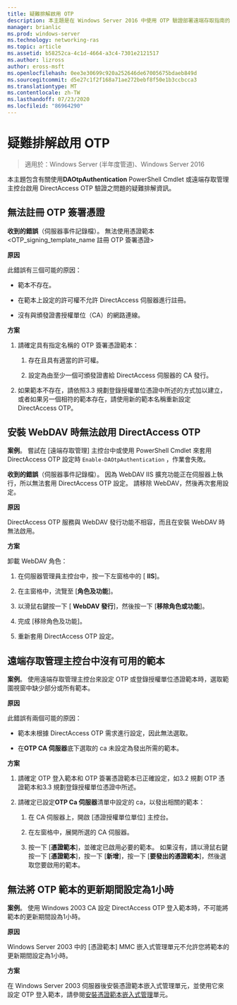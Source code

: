 ```yaml
---
title: 疑難排解啟用 OTP
description: 本主題是在 Windows Server 2016 中使用 OTP 驗證部署遠端存取指南的一部分。
manager: brianlic
ms.prod: windows-server
ms.technology: networking-ras
ms.topic: article
ms.assetid: b58252ca-4c1d-4664-a3c4-7301e2121517
ms.author: lizross
author: eross-msft
ms.openlocfilehash: 0ee3e30699c920a252646de67005675bdaeb849d
ms.sourcegitcommit: d5e27c1f2f168a71ae272bebf8f50e1b3ccbcca3
ms.translationtype: MT
ms.contentlocale: zh-TW
ms.lasthandoff: 07/23/2020
ms.locfileid: "86964290"
---
```

# <a name="troubleshooting-enabling-otp"></a>疑難排解啟用 OTP

>適用於：Windows Server (半年度管道)、Windows Server 2016

本主題包含有關使用**DAOtpAuthentication** PowerShell Cmdlet 或遠端存取管理主控台啟用 DirectAccess OTP 驗證之問題的疑難排解資訊。
  
## <a name="failed-to-enroll-the-otp-signing-certificate"></a>無法註冊 OTP 簽署憑證  
**收到的錯誤**（伺服器事件記錄檔）。 無法使用憑證範本 <OTP_signing_template_name 註冊 OTP 簽署憑證>  
  
**原因**  
  
此錯誤有三個可能的原因：  
  
-   範本不存在。  
  
-   在範本上設定的許可權不允許 DirectAccess 伺服器進行註冊。  
  
-   沒有與頒發證書授權單位（CA）的網路連線。  
  
**方案**  
  
1.  請確定具有指定名稱的 OTP 簽署憑證範本：  
  
    1.  存在且具有適當的許可權。  
  
    2.  設定為由至少一個可頒發證書給 DirectAccess 伺服器的 CA 發行。  
  
2.  如果範本不存在，請依照3.3 規劃登錄授權單位憑證中所述的方式加以建立，或者如果另一個相符的範本存在，請使用新的範本名稱重新設定 DirectAccess OTP。  
  
## <a name="failed-to-enable-directaccess-otp-when-webdav-is-installed"></a>安裝 WebDAV 時無法啟用 DirectAccess OTP  
**案例**。 嘗試在 [遠端存取管理] 主控台中或使用 PowerShell Cmdlet 來套用 DirectAccess OTP 設定時 `Enable-DAOtpAuthentication` ，作業會失敗。  
  
**收到的錯誤**（伺服器事件記錄檔）。 因為 WebDAV IIS 擴充功能正在伺服器上執行，所以無法套用 DirectAccess OTP 設定。 請移除 WebDAV，然後再次套用設定。  
  
**原因**  
  
DirectAccess OTP 服務與 WebDAV 發行功能不相容，而且在安裝 WebDAV 時無法啟用。  
  
**方案**  
  
卸載 WebDAV 角色：  
  
1.  在伺服器管理員主控台中，按一下左窗格中的 [ **IIS**]。  
  
2.  在主窗格中，流覽至 [**角色及功能**]。  
  
3.  以滑鼠右鍵按一下 [ **WebDAV 發行**]，然後按一下 [**移除角色或功能**]。  
  
4.  完成 [移除角色及功能]。  
  
5.  重新套用 DirectAccess OTP 設定。  
  
## <a name="no-templates-available-in-the-remote-access-management-console"></a>遠端存取管理主控台中沒有可用的範本  
**案例**。 使用遠端存取管理主控台來設定 OTP 或登錄授權單位憑證範本時，選取範圍視窗中缺少部分或所有範本。  
  
**原因**  
  
此錯誤有兩個可能的原因：  
  
-   範本未根據 DirectAccess OTP 需求進行設定，因此無法選取。  
  
-   在**OTP CA 伺服器**底下選取的 ca 未設定為發出所需的範本。  
  
**方案**  
  
1.  請確定 OTP 登入範本和 OTP 簽署憑證範本已正確設定，如3.2 規劃 OTP 憑證範本和3.3 規劃登錄授權單位憑證中所述。  
  
2.  請確定已設定**OTP Ca 伺服器**清單中設定的 ca，以發出相關的範本：  
  
    1.  在 CA 伺服器上，開啟 [憑證授權單位單位] 主控台。  
  
    2.  在左窗格中，展開所選的 CA 伺服器。  
  
    3.  按一下 [**憑證範本**]，並確定已啟用必要的範本。 如果沒有，請以滑鼠右鍵按一下 [**憑證範本**]，按一下 [**新增**]，按一下 [**要發出的憑證範本**]，然後選取您要啟用的範本。  
  
## <a name="cannot-set-renewal-period-of-otp-template-to-1-hour"></a>無法將 OTP 範本的更新期間設定為1小時  
**案例**。 使用 Windows 2003 CA 設定 DirectAccess OTP 登入範本時，不可能將範本的更新期間設為1小時。  
  
**原因**  
  
Windows Server 2003 中的 [憑證範本] MMC 嵌入式管理單元不允許您將範本的更新期間設定為1小時。  
  
**方案**  
  
在 Windows Server 2003 伺服器後安裝憑證範本嵌入式管理單元，並使用它來設定 OTP 登入範本，請參閱[安裝憑證範本嵌入式管理](/previous-versions/windows/it-pro/windows-server-2008-R2-and-2008/cc732445(v=ws.11))單元。  
  
